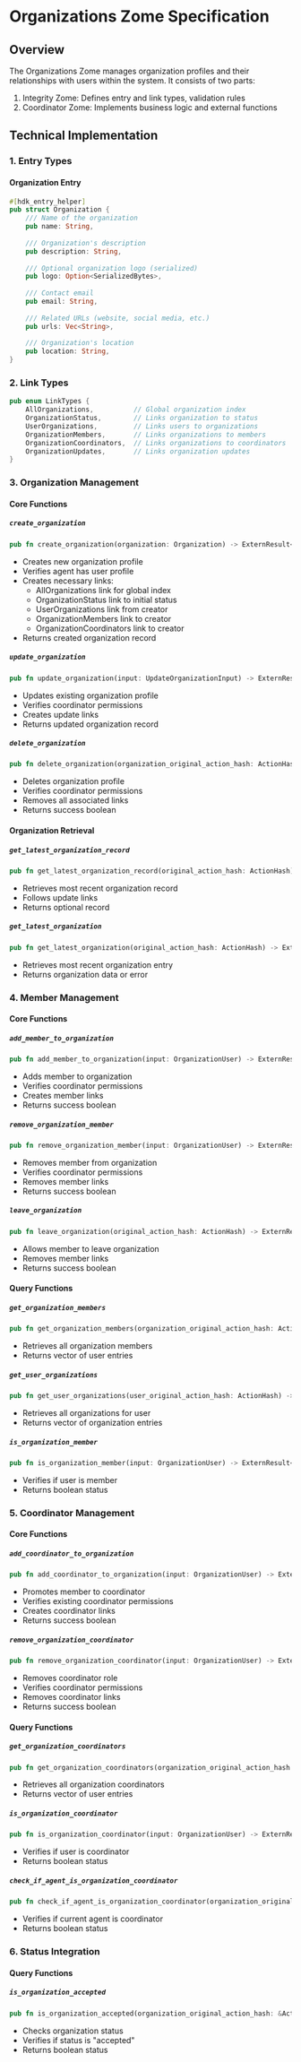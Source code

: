 # Organizations Zome Specification

## Overview

The Organizations Zome manages organization profiles and their relationships with users within the system. It consists of two parts:
1. Integrity Zome: Defines entry and link types, validation rules
2. Coordinator Zome: Implements business logic and external functions

## Technical Implementation

### 1. Entry Types

#### Organization Entry
```rust
#[hdk_entry_helper]
pub struct Organization {
    /// Name of the organization
    pub name: String,
    
    /// Organization's description
    pub description: String,
    
    /// Optional organization logo (serialized)
    pub logo: Option<SerializedBytes>,
    
    /// Contact email
    pub email: String,
    
    /// Related URLs (website, social media, etc.)
    pub urls: Vec<String>,
    
    /// Organization's location
    pub location: String,
}
```

### 2. Link Types

```rust
pub enum LinkTypes {
    AllOrganizations,          // Global organization index
    OrganizationStatus,        // Links organization to status
    UserOrganizations,         // Links users to organizations
    OrganizationMembers,       // Links organizations to members
    OrganizationCoordinators,  // Links organizations to coordinators
    OrganizationUpdates,       // Links organization updates
}
```

### 3. Organization Management

#### Core Functions

##### `create_organization`
```rust
pub fn create_organization(organization: Organization) -> ExternResult<Record>
```
- Creates new organization profile
- Verifies agent has user profile
- Creates necessary links:
  - AllOrganizations link for global index
  - OrganizationStatus link to initial status
  - UserOrganizations link from creator
  - OrganizationMembers link to creator
  - OrganizationCoordinators link to creator
- Returns created organization record

##### `update_organization`
```rust
pub fn update_organization(input: UpdateOrganizationInput) -> ExternResult<Record>
```
- Updates existing organization profile
- Verifies coordinator permissions
- Creates update links
- Returns updated organization record

##### `delete_organization`
```rust
pub fn delete_organization(organization_original_action_hash: ActionHash) -> ExternResult<bool>
```
- Deletes organization profile
- Verifies coordinator permissions
- Removes all associated links
- Returns success boolean

#### Organization Retrieval

##### `get_latest_organization_record`
```rust
pub fn get_latest_organization_record(original_action_hash: ActionHash) -> ExternResult<Option<Record>>
```
- Retrieves most recent organization record
- Follows update links
- Returns optional record

##### `get_latest_organization`
```rust
pub fn get_latest_organization(original_action_hash: ActionHash) -> ExternResult<Organization>
```
- Retrieves most recent organization entry
- Returns organization data or error

### 4. Member Management

#### Core Functions

##### `add_member_to_organization`
```rust
pub fn add_member_to_organization(input: OrganizationUser) -> ExternResult<bool>
```
- Adds member to organization
- Verifies coordinator permissions
- Creates member links
- Returns success boolean

##### `remove_organization_member`
```rust
pub fn remove_organization_member(input: OrganizationUser) -> ExternResult<bool>
```
- Removes member from organization
- Verifies coordinator permissions
- Removes member links
- Returns success boolean

##### `leave_organization`
```rust
pub fn leave_organization(original_action_hash: ActionHash) -> ExternResult<bool>
```
- Allows member to leave organization
- Removes member links
- Returns success boolean

#### Query Functions

##### `get_organization_members`
```rust
pub fn get_organization_members(organization_original_action_hash: ActionHash) -> ExternResult<Vec<User>>
```
- Retrieves all organization members
- Returns vector of user entries

##### `get_user_organizations`
```rust
pub fn get_user_organizations(user_original_action_hash: ActionHash) -> ExternResult<Vec<Organization>>
```
- Retrieves all organizations for user
- Returns vector of organization entries

##### `is_organization_member`
```rust
pub fn is_organization_member(input: OrganizationUser) -> ExternResult<bool>
```
- Verifies if user is member
- Returns boolean status

### 5. Coordinator Management

#### Core Functions

##### `add_coordinator_to_organization`
```rust
pub fn add_coordinator_to_organization(input: OrganizationUser) -> ExternResult<bool>
```
- Promotes member to coordinator
- Verifies existing coordinator permissions
- Creates coordinator links
- Returns success boolean

##### `remove_organization_coordinator`
```rust
pub fn remove_organization_coordinator(input: OrganizationUser) -> ExternResult<bool>
```
- Removes coordinator role
- Verifies coordinator permissions
- Removes coordinator links
- Returns success boolean

#### Query Functions

##### `get_organization_coordinators`
```rust
pub fn get_organization_coordinators(organization_original_action_hash: ActionHash) -> ExternResult<Vec<User>>
```
- Retrieves all organization coordinators
- Returns vector of user entries

##### `is_organization_coordinator`
```rust
pub fn is_organization_coordinator(input: OrganizationUser) -> ExternResult<bool>
```
- Verifies if user is coordinator
- Returns boolean status

##### `check_if_agent_is_organization_coordinator`
```rust
pub fn check_if_agent_is_organization_coordinator(organization_original_action_hash: ActionHash) -> ExternResult<bool>
```
- Verifies if current agent is coordinator
- Returns boolean status

### 6. Status Integration

#### Query Functions

##### `is_organization_accepted`
```rust
pub fn is_organization_accepted(organization_original_action_hash: &ActionHash) -> ExternResult<bool>
```
- Checks organization status
- Verifies if status is "accepted"
- Returns boolean status
